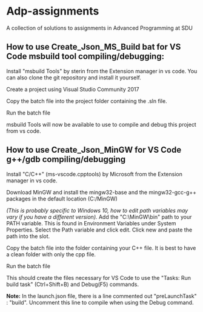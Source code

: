 # Adp-assignments
A collection of solutions to assignments in Advanced Programming at SDU

## How to use Create_Json_MS_Build bat for VS Code msbuild tool compiling/debugging:
Install "msbuild Tools" by sterin from the Extension manager in vs code. You can also clone the git repository and install it yourself.

Create a project using Visual Studio Community 2017

Copy the batch file into the project folder containing the .sln file.

Run the batch file

msbuild Tools will now be available to use to compile and debug this project from vs code.

## How to use Create_Json_MinGW for VS Code g++/gdb compiling/debugging
Install "C/C++" (ms-vscode.cpptools) by Microsoft from the Extension manager in vs code.


Download MinGW and install the mingw32-base and the mingw32-gcc-g++ packages in the default location (C:/MinGW)


*(This is probably specific to Windows 10, how to edit path variables may vary if you have a different version).* Add the "C:\MinGW\bin" path to your PATH variable. This is found in Environment Variables under System Properties. Select the Path variable and click edit. Click new and paste the path into the slot.

Copy the batch file into the folder containing your C++ file. It is best to have a clean folder with only the cpp file.

Run the batch file

This should create the files necessary for VS Code to use the "Tasks: Run build task" (Ctrl+Shift+B) and Debug(F5) commands.

**Note:** In the launch.json file, there is a line commented out "preLaunchTask" : "build". Uncomment this line to compile when using the Debug command.

